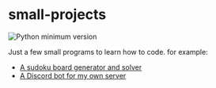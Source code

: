 # small-projects

![Python minimum version](https://img.shields.io/badge/Projects-5-brightgreen)

Just a few small programs to learn how to code.
for example:

- [A sudoku board generator and solver](https://github.com/DMeurer/small-projects/tree/main/Python/Sudoku)
- [A Discord bot for my own server](https://github.com/DMeurer/small-projects/tree/main/NodeJS/discord-bot)
